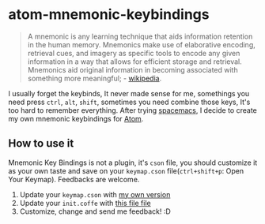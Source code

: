 # atom-mnemonic-keybindings
> A mnemonic is any learning technique that aids information retention in the human memory. Mnemonics make use of elaborative encoding, retrieval cues, and imagery as specific tools to encode any given information in a way that allows for efficient storage and retrieval. Mnemonics aid original information in becoming associated with something more meaningful; - [wikipedia](https://en.wikipedia.org/wiki/Mnemonic).

I usually forget the keybinds, It never made sense for me, somethings you need press `ctrl`, `alt`, `shift`, sometimes you need combine those keys, It's too hard to remember everything. After trying [spacemacs](http://spacemacs.org/), I decide to create my own mnemonic keybindings for [Atom](https://atom.io/).

## How to use it
Mnemonic Key Bindings is not a plugin, it's `cson` file, you should customize it as your own taste and save on your `keymap.cson` file(`ctrl+shift+p`: Open Your Keymap).
Feedbacks are welcome.
1) Update your `keymap.cson` with [my own version](https://github.com/mateuspv/atom-mnemonic-keybindings/blob/master/keymap.cson)
2) Update your `init.coffe` with [this file file](https://github.com/mateuspv/atom-mnemonic-keybindings/blob/master/init.coffee)
3) Customize, change and send me feedback! :D
